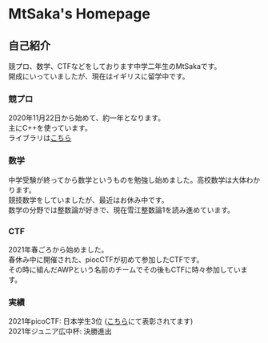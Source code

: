 # MtSaka's Homepage

## 自己紹介
競プロ、数学、CTFなどをしております中学二年生のMtSakaです。<br>
開成にいっていましたが、現在はイギリスに留学中です。<br>
### 競プロ
2020年11月22日から始めて、約一年となります。<br>
主にC++を使っています。<br>
ライブラリは[こちら](https://github.com/MtSaka/library)<br>

### 数学
中学受験が終ってから数学というものを勉強し始めました。高校数学は大体わかります。<br>
競技数学をしていましたが、最近はお休み中です。<br>
数学の分野では整数論が好きで、現在雪江整数論1を読み進めています。<br>

### CTF
2021年春ごろから始めました。<br>
春休み中に開催された、piocCTFが初めて参加したCTFです。<br>
その時に組んだAWPという名前のチームでその後もCTFに時々参加しています。<br>

### 実績

2021年picoCTF: 日本学生3位 ([こちら](https://cognitivehack-jp.cognitivectf.com)にて表彰されてます)<br>
2021年ジュニア広中杯: 決勝進出<br>